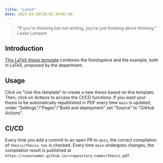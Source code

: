 ```yaml
---
title: "LaTeX"
date: 2023-03-18T18:05:34+01:00
---
```


> "If you're thinking but not writing, you're just thinking about thinking."
> Leslie Lamport

## Introduction

[This LaTeX thesis template](https://github.com/cartabinaria/latex-thesis) combines the frontispiece and the example, both in LaTeX, proposed by the department.

## Usage

Click on "Use this template" to create a new thesis based on this template. Then, click on Actions to access the CI/CD functions. If you want your thesis to be automatically republished in PDF every time `main` is updated, under "Settings"/"Pages"/"Build and deployment" set "Source" to "GitHub Actions".

## CI/CD

Every time you add a commit to an open PR to `main`, the correct compilation of `thesis/thesis.tex` is checked. Every time `main` undergoes changes, the compilation result is published at `https://<username>.github.io/<repository-name>/thesis.pdf`.
